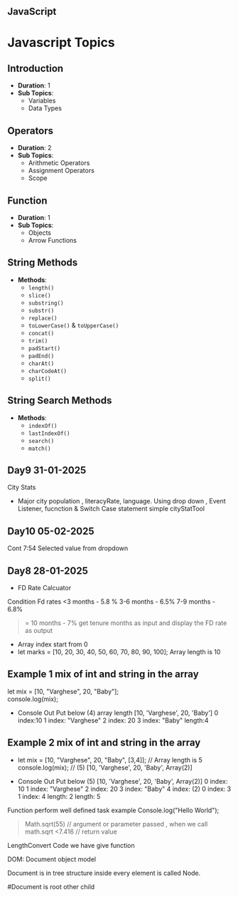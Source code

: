 ## JavaScript

# Javascript Topics

## Introduction
- **Duration**: 1
- **Sub Topics**:
  - Variables
  - Data Types

## Operators
- **Duration**: 2
- **Sub Topics**:
  - Arithmetic Operators
  - Assignment Operators
  - Scope

## Function
- **Duration**: 1
- **Sub Topics**:
  - Objects
  - Arrow Functions

## String Methods
- **Methods**:
  - `length()`
  - `slice()`
  - `substring()`
  - `substr()`
  - `replace()`
  - `toLowerCase()` & `toUpperCase()`
  - `concat()`
  - `trim()`
  - `padStart()`
  - `padEnd()`
  - `charAt()`
  - `charCodeAt()`
  - `split()`

## String Search Methods
- **Methods**:
  - `indexOf()`
  - `lastIndexOf()`
  - `search()`
  - `match()`







## Day9 31-01-2025
City Stats 

 - Major city population , literacyRate, language. Using drop down , Event Listener, fucnction & Switch Case statement
 simple cityStatTool


 ## Day10 05-02-2025 
 Cont 7:54 Selected value from dropdown 






  ## Day8 28-01-2025
 - FD Rate Calcuator 

 Condition
Fd rates
<3 months - 5.8 %
3-6 months - 6.5%
7-9 months - 6.8%
>= 10 months - 7%
get tenure months as input and display the FD rate as output 









 <!--Day7 27-01-2025-->
- Array index start from 0 
 - let marks = [10, 20, 30, 40, 50, 60, 70, 80, 90, 100]; Array length is 10

## Example 1 mix of int and string in the array
 let mix = [10, "Varghese", 20, "Baby"];  
  console.log(mix); 

- Console Out Put below 
(4) array length [10, 'Varghese', 20, 'Baby']
0 index:10 
1 index: "Varghese"
2 index: 20
3 index: "Baby"
length:4


## Example 2  mix of int and string in the array


- let mix = [10, "Varghese", 20, "Baby", [3,4]]; // Array length is 5
  console.log(mix); // (5) [10, 'Varghese', 20, 'Baby', Array(2)]

- Console Out Put below 
  (5) [10, 'Varghese', 20, 'Baby', Array(2)]
0 index: 10
1 index: "Varghese"
2 index: 20
3 index: "Baby"
4 index: (2) 
0 index: 3
1 index: 4
length: 
2
length: 5








 <!--Day4 23-01-2025-->

Function perform well defined task 
example
Console.log("Hello World");
>Math.sqrt(55) // argument or parameter passed , when we call math.sqrt 
<7.416 // return value 


LengthConvert Code we have give function 

DOM: Document object model

Document is in tree structure inside every element is called Node.

#Document is root other child
<!DOCTYPE html>
<html lang="en">
<head>
    <meta charset="UTF-8">  <!-- Elemet is called node-->
    <meta name="viewport" content="width=device-width, initial-scale=1.0"> <!-- Elemet is called node-->
    <link rel="stylesheet" href="/logic/style.css"> <!-- Elemet is called node-->
    <script src="/logic/script.js"></script> <!-- Elemet is called node-->
    <title>Java Script Training</title> <!-- Elemet is called node-->
</head> <!-- Elemet is called node-->
<body> <!-- Elemet is called node-->
    <h1 id="message"></h1> <!-- Elemet is called node-->
    <script> <!-- Elemet is called node-->
       
    // Internal Script 

    </script> <!-- Elemet is called node-->
</body> <!-- Elemet is called node-->

</html> <!-- Elemet is called node-->




## JavaScript <!--Day2 21-01-2025-->


JS is dynamically typed language (instant result displayed in Chrome browser -> inspect->console) also function language reason is doesn't need class.

Java & c Statically typed language




<!--Day1 20-01-2025-->

 ## JavaScript 
    - HTML Representing a web page
    HTML = Webpage


JavaScript  programming connects the HTML & Programming Laguage
Document Object Model (DOM) connects Webpage  to scripts or programming languages
## DOM - Representing HTML with scripting / programming.
- Object - Physical Entity
- Action - Funtion / Methods
## variables = Modeling: sampling means data

Modularity is the idea of breaking a system down into separate parts, or modules, that work independently
HTML - linking css & js  
CSS -
JS - 

Document Object Model (DOM) Represents  the page so that programs can change the document structure, style, and content

Ex: demoPage.html & demo.js here 



## Web Elements Locators: Expertise in this we achive the path in Automation testing like
 - Automation Testing Selenium /  QTP / UFT /  JMeter  (Or)
 - UI Developer (or)
 - Java Developer any one we can achive if we come across web elements locator.

 Web Element Locators Real Time Example (https://automationpanda.com/2019/01/15/web-element-locators-for-test-automation/)
 Student
 Name: Varghese
 ID:001
 Style: Tall or short
 Link: Father is MP 
 Partial Link: From Canada
XPath(Executable path): lives ontario


Github link: https://github.com/muthu1809/Web-Designing-Materials/blob/main/DOM

Learning Channel: https://www.youtube.com/watch?v=akCsUTYnHwo&list=PLgWpUXNR_WCf59_d70o2Y-6lRoub-zU8X&index=16
------------------------------------------------------------------------------------------------------------------
